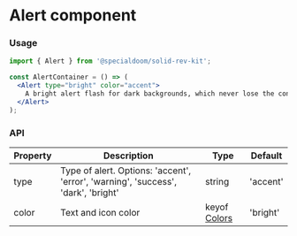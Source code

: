 # Alert component

### Usage

```jsx
import { Alert } from '@specialdoom/solid-rev-kit';

const AlertContainer = () => (
  <Alert type="bright" color="accent">
    A bright alert flash for dark backgrounds, which never lose the contrast.
  </Alert>
);
```

### API

| Property | Description                                                                       | Type                                                                                                          | Default  |
| -------- | --------------------------------------------------------------------------------- | ------------------------------------------------------------------------------------------------------------- | -------- |
| type     | Type of alert. Options: 'accent', 'error', 'warning', 'success', 'dark', 'bright' | string                                                                                                        | 'accent' |
| color    | Text and icon color                                                               | keyof [Colors](https://github.com/specialdoom/solid-rev-kit/tree/main/src/components/themeProvider/README.md) | 'bright' |
